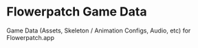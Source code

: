 # Flowerpatch Game Data

Game Data (Assets, Skeleton / Animation Configs, Audio, etc) for Flowerpatch.app
